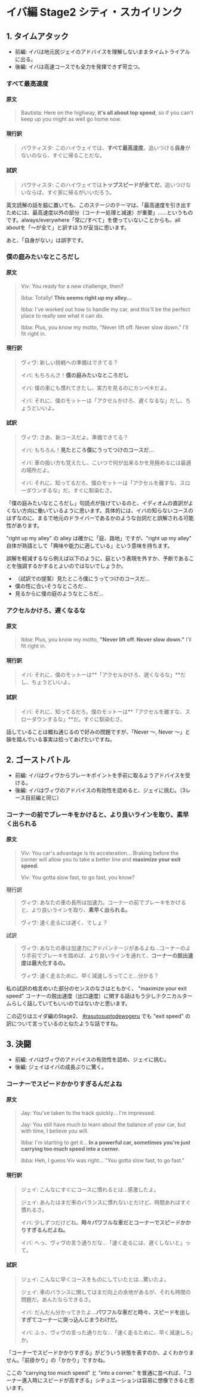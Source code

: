 # イバ編 Stage2 シティ・スカイリンク

## 1. タイムアタック

* 前編: イバは地元民ジェイのアドバイスを理解しないままタイムトライアルに出る。
* 後編: イバは高速コースでも全力を発揮できず苛立つ。

### すべて最高速度

#### 原文

> Bautista: Here on the highway, **it's all about top speed**, so if you can't keep up you might as well go home now.

#### 現行訳

> バウティスタ: このハイウェイでは、**すべて最高速度**。追いつける**自身**がないのなら、すぐに帰ることだな。

#### 試訳

> バウティスタ: このハイウェイでは**トップスピードが全てだ**。追いつけないならば、すぐ家に帰るがいいだろう。

英文読解の話を脇に置いても、このステージのテーマは、「最高速度を引き出すためには、最高速度以外の部分（コーナー処理と減速）が重要」……というものです。always/everywhere「常に/すべて」を使っていないことからも、all aboutを「～が全て」と訳すほうが妥当に思います。

あと、「自身がない」は誤字です。

### 僕の庭みたいなところだし

#### 原文

> Viv: You ready for a new challenge, then?
>
> Ibba: Totally! **This seems right up my alley...**
>
> Ibba: I've worked out how to handle my car, and this'll be the perfect place to really see what it can do.
>
> Ibba: Plus, you know my motto, "Never lift off. Never slow down." I'll fit right in.

#### 現行訳

> ヴィヴ: 新しい挑戦への準備はできてる？
>
> イバ: もちろんさ！**僕の庭みたいなところだし**
>
> イバ: 僕の車にも慣れてきたし、実力を見るのにカンペキだよ。
>
> イバ: それに、僕のモットーは「アクセルかけろ、遅くなるな」だし、ちょうどいいよ。

#### 試訳

> ヴィヴ: さあ、新コースだよ。準備できてる？
>
> イバ: もちろん！**見たところ僕にうってつけのコースだ…**
>
> イバ: 車の扱い方も覚えたし、こいつで何が出来るかを見極めるには最適の場所だよ。
>
> イバ: それに、知ってるだろ、僕のモットーは「アクセルを離すな、スローダウンするな」だ。すぐに馴染むさ。

「僕の庭みたいなところだし」句読点が抜けているのと、イディオムの直訳がよくない方向に働いているように思います。具体的には、イバの知らないコースのはずなのに、まるで地元のドライバーであるかのような台詞だと誤解される可能性があります。

"right up my alley" の alley は確かに「庭、路地」ですが、"right up my alley" 自体が熟語として「興味や能力に適している」という意味を持ちます。

誤解を軽減するなら例えば以下のように、庭という表現を外すか、予断であることを強調するかするとよいのではないでしょうか。

* （試訳での提案）見たところ僕にうってつけのコースだ…
* 僕の性に合いそうなところだ…
* 見るからに僕の庭のようなところだ…

### アクセルかけろ、遅くなるな

#### 原文

> Ibba: Plus, you know my motto, **"Never lift off. Never slow down."** I'll fit right in.

#### 現行訳

> イバ: それに、僕のモットーは**「アクセルかけろ、遅くなるな」**だし、ちょうどいいよ。

#### 試訳

> イバ: それに、知ってるだろ。僕のモットーは**「アクセルを離すな、スローダウンするな」**だ。すぐに馴染むさ。

話していることは概ね通じるので好みの問題ですが、「Never ～, Never ～」と韻を踏んでいる事実は拾ってあげたいですね。

## 2. ゴーストバトル

* 前編: イバはヴィヴからブレーキポイントを手前に取るようアドバイスを受ける。
* 後編: イバはヴィヴのアドバイスの有効性を認めると、ジェイに挑む。（3レース目前編と同じ）

### コーナーの前でブレーキをかけると、より良いラインを取り、素早く出られる

#### 原文

> Viv: You car's advantage is its acceleration... Braking before the corner will allow you to take a better line and **maximize your exit speed.**
>
> Viv: You gotta slow fast, to go fast, you know?

現行訳

> ヴィヴ: あなたの車の長所は加速力。コーナーの前でブレーキをかけると、より良いラインを取り、**素早く出られる。**
>
> ヴィヴ: 速く走るには遅く、でしょ？

試訳

> ヴィヴ: あなたの車は加速力にアドバンテージがあるよね…コーナーのより手前でブレーキを踏めば、より良いラインを通れて、**コーナーの脱出速度は最大化するの。**
>
> ヴィヴ: 速く走るために、早く減速しろってこと…分かる？

私の試訳の格言めいた部分のセンスのなさはともかく、 "maximize your exit speed" コーナーの脱出速度（出口速度）に関する話はもう少しテクニカルタームらしく話していてもいいのではないかと思います。

この辺りはエイダ編のStage2、 [#rasutosuptodewogeru](../ada/stage2.md#rasutosuptodewogeru "mention") でも "exit speed" の訳について言っているのと似たような話ですね。

## 3. 決闘

* 前編: イバはヴィヴのアドバイスの有効性を認め、ジェイに挑む。
* 後編: ジェイはイバの成長ぶりに驚く。

### コーナーでスピードかかりすぎるんだよね

#### 原文

> Jay: You've taken to the track quickly... I'm impressed.
>
> Jay: You still have much to learn about the balance of your car, but with time, I believe you will.
>
> Ibba: I'm starting to get it... **In a powerful car, sometimes you're just carrying too much speed into a corner.**
>
> Ibba: Heh, I guess Viv was right... "You gotta slow fast, to go fast."

#### 現行訳

> ジェイ: こんなにすぐにコースに慣れるとは...感激したよ。
>
> ジェイ: あんたはまだ車のバランスに慣れないとだけど、時間あればすぐ慣れるさ。
>
> イバ: 少しずつだけどね。**時々パワフルな車だとコーナーでスピードかかりすぎるんだよね。**
>
> イバ: へっ、ヴィヴの言う通りだな...「速く走るには、遅くしないと」って。

#### 試訳

> ジェイ: こんなに早くコースをものにしていたとは…驚いたよ。
>
> ジェイ: 車のバランスに関してはまだ向上の余地があるが、それも時間の問題だ。あんたならできるさ。
>
> イバ: だんだん分かってきたよ…**パワフルな車だと時々、スピードを出しすぎてコーナーに突っ込んじまうわけだ。**
>
> イバ: ふぅ、ヴィヴの言った通りだな…「速く走るために、早く減速しろ」か。

「コーナーでスピードかかりすぎる」がどういう状態を表すのか、よくわかりません。「前掛かり」の「かかり」ですかね。

ここの "carrying too much speed" と "into a corner." を普通に並べれば、「コーナー進入時にスピードが高すぎる」シチュエーションは容易に想像できると思います。
